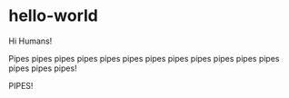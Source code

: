 # hello-world

Hi Humans!

Pipes pipes pipes pipes pipes pipes pipes pipes pipes pipes pipes pipes pipes pipes pipes!

PIPES!
